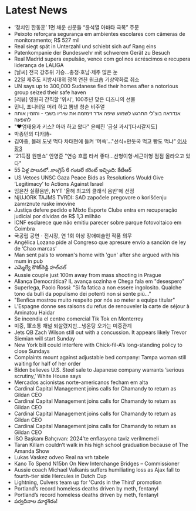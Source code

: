 # Latest News
-  ‘정치인 한동훈’ 1면 채운 신문들 “윤석열 아바타 극복” 주문
-  Peixoto reforçara segurança em ambientes escolares com câmeras de monitoramento; R$ 527 mil
-  Real siegt spät in Unterzahl und schiebt sich auf Rang eins
-  Patenkompanie der Bundeswehr mit schwerem Gerät zu Besuch
-  Real Madrid supera expulsão, vence com gol nos acréscimos e recupera liderança de LALIGA
-  [날씨] 전국 강추위 기승…충청·호남·제주 많은 눈
-  22일 제주도 지방시대위 정책 연찬 워크숍 기상악화로 취소
-  UN says up to 300,000 Sudanese fled their homes after a notorious group seized their safe haven
-  [리뷰] 영원히 간직할 '위시', 100주년 맞은 디즈니의 선물
-  민니, 포니테일 머리 하고 뽐낸 청순 비주얼
-  אנדראה בוצ'לי התרגש לשמוע שיפה אדר זימזמה את שיריו בשבי - והזמין אותה להופעה
-  "♥엄태웅과 키스? 아까 하고 왔다" 윤혜진 '금실 과시'[다시갈지도]
-  박종민의 디카詩-
-  김아중, 몰래 도넛 먹다 차태현에 들켜 '머쓱'…"선식+만둣국 먹고 빵도 먹냐" [어사장3](MD리뷰)
-  '21득점 원맨쇼' 안영준 "연승 흐름 타서 좋다...선형이형·세근이형 점점 올라오고 있다"
-  55 ఏళ్ల పాలనలో..కాంగ్రెస్‌ 6 గంటలే కరెంట్‌ ఇచ్చింది: కేటీఆర్‌
-  US Vetoes UNSC Gaza Peace Bids as Resolutions Would Give ‘Legitimacy’ to Actions Against Israel
-  임윤찬 실황음반, NYT '올해 최고의 클래식 음반'에 선정
-  NjUJORK TAJMS TVRDI: SAD započele pregovore o korišćenju zamrznute ruske imovine
-  Justiça defere pedido e Mixto Esporte Clube entra em recuperação judicial por dívidas de R$ 1,3 milhão
-  ICNF esclarece que não emitiu parecer sobre parque fotovoltaico em Coimbra
-  국공립 공연ㆍ전시장, 연 1회 이상 장애예술인 작품 의무
-  Angélica Lozano pide al Congreso que apresure envío a sanción de ley de ‘Chao marcas’
-  Man sent pals to woman's home with 'gun' after she argued with his mum in pub
-  ఎమ్మెల్యే కౌశిక్‌రెడ్డి హల్‌చల్‌
-  Aussie couple just 100m away from mass shooting in Prague
-  Aliança Democrática? IL avança sozinha e Chega fala em "desespero"
-  Superlega, Paolo Rossi: "Si fa fatica a non essere ingolosito. Qualche tono da bulli da populismo dei potenti non si sente più..."
-  "Benfica mostrou muito respeito por nós ao meter a equipa titular"
-  L’Espagne donne ses raisons du refus de renouveler la carte de séjour à Aminatou Haidar
-  Se incendia el centro comercial Tik Tok en Monterrey
-  미중, 軍소통 채널 되살렸지만…냉온탕 오가는 미중관계
-  Jets QB Zach Wilson still out with a concussion. It appears likely Trevor Siemian will start Sunday
-  New York bill could interfere with Chick-fil-A’s long-standing policy to close Sundays
-  Complaints mount against adjustable bed company: Tampa woman still waiting for half of her order
-  Biden believes U.S. Steel sale to Japanese company warrants ‘serious scrutiny,’ White House says
-  Mercados acionistas norte-americanos fecham em alta
-  Cardinal Capital Management joins calls for Chamandy to return as Gildan CEO
-  Cardinal Capital Management joins calls for Chamandy to return as Gildan CEO
-  Cardinal Capital Management joins calls for Chamandy to return as Gildan CEO
-  Cardinal Capital Management joins calls for Chamandy to return as Gildan CEO
-  İSO Başkanı Bahçıvan: 2024’te enflasyona taviz verilmemeli
-  Taran Killam couldn’t walk in his high school graduation because of The Amanda Show
-  Lukas Vaskez odveo Real na vrh tabele
-  Kano To Spend N15bn On New Interchange Bridges – Commissioner
-  Aussie coach Michael Valkanis suffers humiliating loss as Ajax fall to fourth-tier side Hercules in Dutch Cup
-  Lightning, Culvers team up for 'Curds in the Third' promotion
-  Portland’s record homeless deaths driven by meth, fentanyl
-  Portland’s record homeless deaths driven by meth, fentanyl
-  పర్వదినాల మార్గశిరం!
